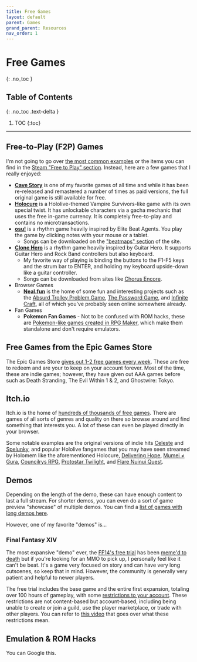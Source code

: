 ```yaml
---
title: Free Games
layout: default
parent: Games
grand_parent: Resources
nav_order: 1
---
```


# Free Games
{: .no_toc }

## Table of Contents
{: .no_toc .text-delta }

1. TOC
{:toc}

-----

## Free-to-Play (F2P) Games

I'm not going to go over [the most common examples](https://www.pcmag.com/picks/the-best-free-pc-games) or the items you can find in the [Steam "Free to Play" section](https://store.steampowered.com/genre/Free%20to%20Play/). Instead, here are a few games that I really enjoyed:

* [**Cave Story**](https://www.cavestory.org/download/cave-story.php) is one of my favorite games of all time and while it has been re-released and remastered a number of times as paid versions, the full original game is still available for free.
* [**Holocure**](https://kay-yu.itch.io/holocure) is a Hololive-themed Vampire Survivors-like game with its own special twist. It has unlockable characters via a gacha mechanic that uses the free in-game currency. It is completely free-to-play and contains no microtransactions.
* [**osu!**](https://osu.ppy.sh/) is a rhythm game heavily inspired by Elite Beat Agents. You play the game by clicking notes with your mouse or a tablet. 
  * Songs can be downloaded on the ["beatmaps" section](https://osu.ppy.sh/p/beatmaplist) of the site.
* [**Clone Hero**](https://clonehero.net/) is a rhythm game heavily inspired by Guitar Hero. It supports Guitar Hero and Rock Band controllers but also keyboard.
  * My favorite way of playing is binding the buttons to the F1-F5 keys and the strum bar to ENTER, and holding my keyboard upside-down like a guitar controller.
  * Songs can be downloaded from sites like [Chorus Encore](https://www.enchor.us/).
* Browser Games
  * [**Neal.fun**](https://neal.fun/) is the home of some fun and interesting projects such as the [Absurd Trolley Problem Game](https://neal.fun/absurd-trolley-problems/), [The Password Game](https://neal.fun/password-game/), and [Infinite Craft](https://neal.fun/infinite-craft/), all of which you've probably seen online somewhere already.
* Fan Games
  * **Pokemon Fan Games** - Not to be confused with ROM hacks, these are [Pokemon-like games created in RPG Maker](https://www.pokemoncoders.com/best-fan-made-pokemon-games/), which make them standalone and don't require emulators.

## Free Games from the Epic Games Store

The Epic Games Store [gives out 1-2 free games every week](https://store.epicgames.com/en-US/free-games). These are free to redeem and are your to keep on your account forever. Most of the time, these are indie games; however, they have given out AAA games before such as Death Stranding, The Evil Within 1 & 2, and Ghostwire: Tokyo.

## Itch.io

Itch.io is the home of [hundreds of thousands of free games](https://itch.io/games/free). There are games of all sorts of genres and quality on there so browse around and find something that interests you. A lot of these can even be played directly in your browser.

Some notable examples are the original versions of indie hits [Celeste](https://maddymakesgamesinc.itch.io/celesteclassic) and [Spelunky](https://yancharkin.itch.io/spelunky-classic-hd), and popular Hololive fangames that you may have seen streamed by Holomem like the aforementioned Holocure, [Delivering Hope](https://david-wu-softdev.itch.io/delivering-hope-hololive-fangame), [Mumei ≠ Gura](https://planetdropper.itch.io/mumei-gura-voice-quiz), [Councilrys RPG](https://kebbie.itch.io/councilrysrpg), [Protostar Twilight](https://tacticalelysium.itch.io/protostar-twilight), and [Flare Nuinui Quest](https://sulpx.itch.io/nuinui-quest).

## Demos

Depending on the length of the demo, these can have enough content to last a full stream. For shorter demos, you can even do a sort of game preview "showcase" of multiple demos. You can find a [list of games with long demos here](https://www.thegamer.com/best-longest-video-game-demos/).

However, one of my favorite "demos" is...

### Final Fantasy XIV
The most expansive "demo" ever, the [FF14's free trial](https://freetrial.finalfantasyxiv.com/) has been [meme'd to death](https://www.youtube.com/watch?v=DY-S28YQfss) but if you're looking for an MMO to pick up, I personally feel like it can't be beat. It's a game very focused on story and can have very long cutscenes, so keep that in mind. However, the community is generally very patient and helpful to newer players.

The free trial includes the base game and the entire first expansion, totaling over 100 hours of gameplay, with some [restrictions to your account](https://support.na.square-enix.com/rule.php?id=5382&tag=freetrial). These restrictions are not content-based but account-based, including being unable to create or join a guild, use the player marketplace, or trade with other players. You can refer to [this video](https://youtu.be/LS04SxXm60I) that goes over what these restrictions mean.

## Emulation & ROM Hacks

You can Google this.